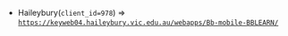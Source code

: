  - Haileybury(`client_id=978`) => [`https://keyweb04.haileybury.vic.edu.au/webapps/Bb-mobile-BBLEARN/`](https://keyweb04.haileybury.vic.edu.au/webapps/Bb-mobile-BBLEARN/)
